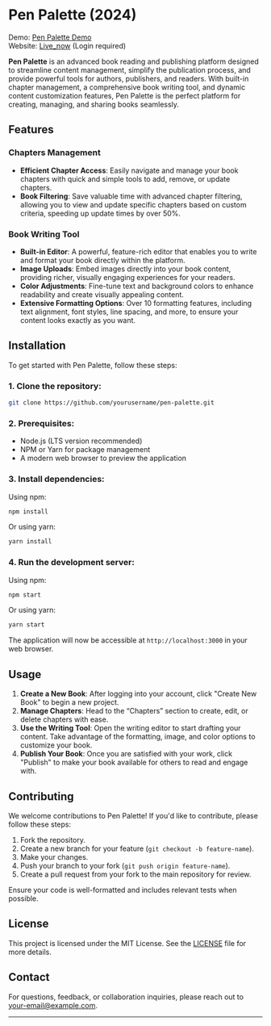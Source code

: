 
# Pen Palette (2024)

Demo: [Pen Palette Demo](https://drive.google.com/file/d/1bVRpiUKDGJxm_FA-YYlfBQoUbuqMfQNv/view)  
Website: [Live_now](https://penpalette.netlify.app/) (Login required)

**Pen Palette** is an advanced book reading and publishing platform designed to streamline content management, simplify the publication process, and provide powerful tools for authors, publishers, and readers. With built-in chapter management, a comprehensive book writing tool, and dynamic content customization features, Pen Palette is the perfect platform for creating, managing, and sharing books seamlessly.

## Features

### Chapters Management
- **Efficient Chapter Access**: Easily navigate and manage your book chapters with quick and simple tools to add, remove, or update chapters.
- **Book Filtering**: Save valuable time with advanced chapter filtering, allowing you to view and update specific chapters based on custom criteria, speeding up update times by over 50%.

### Book Writing Tool
- **Built-in Editor**: A powerful, feature-rich editor that enables you to write and format your book directly within the platform.
- **Image Uploads**: Embed images directly into your book content, providing richer, visually engaging experiences for your readers.
- **Color Adjustments**: Fine-tune text and background colors to enhance readability and create visually appealing content.
- **Extensive Formatting Options**: Over 10 formatting features, including text alignment, font styles, line spacing, and more, to ensure your content looks exactly as you want.

## Installation

To get started with Pen Palette, follow these steps:

### 1. Clone the repository:
```bash
git clone https://github.com/yourusername/pen-palette.git
```

### 2. Prerequisites:
- Node.js (LTS version recommended)
- NPM or Yarn for package management
- A modern web browser to preview the application

### 3. Install dependencies:

Using npm:
```bash
npm install
```

Or using yarn:
```bash
yarn install
```

### 4. Run the development server:
Using npm:
```bash
npm start
```

Or using yarn:
```bash
yarn start
```

The application will now be accessible at `http://localhost:3000` in your web browser.

## Usage

1. **Create a New Book**: After logging into your account, click "Create New Book" to begin a new project.
2. **Manage Chapters**: Head to the “Chapters” section to create, edit, or delete chapters with ease.
3. **Use the Writing Tool**: Open the writing editor to start drafting your content. Take advantage of the formatting, image, and color options to customize your book.
4. **Publish Your Book**: Once you are satisfied with your work, click "Publish" to make your book available for others to read and engage with.

## Contributing

We welcome contributions to Pen Palette! If you'd like to contribute, please follow these steps:

1. Fork the repository.
2. Create a new branch for your feature (`git checkout -b feature-name`).
3. Make your changes.
4. Push your branch to your fork (`git push origin feature-name`).
5. Create a pull request from your fork to the main repository for review.

Ensure your code is well-formatted and includes relevant tests when possible.

## License

This project is licensed under the MIT License. See the [LICENSE](LICENSE) file for more details.

## Contact

For questions, feedback, or collaboration inquiries, please reach out to [your-email@example.com](mailto:your-email@example.com).

---
